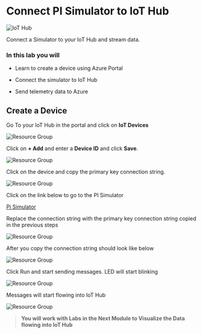 # Connect PI Simulator to IoT Hub

![IoT Hub](images/pi_simulator.png)

Connect a Simulator to your IoT Hub and stream data. 

### In this lab you will

* Learn to create a device using Azure Portal

* Connect the simulator to IoT Hub

* Send telemetry data to Azure

## Create a Device

Go To your IoT Hub in the portal and click on **IoT Devices**


![Resource Group](images/iot_devices.png)

Click on **+ Add** and enter a **Device ID** and click **Save**. 

![Resource Group](images/add_device.png)

Click on the device and copy the primary key connection string. 

![Resource Group](images/connection-string.png)

Click on the link below to go to the PI Simulator 

[Pi Simulator](https://azure-samples.github.io/raspberry-pi-web-simulator/#GetStarted/?target=_blank)

Replace the connection string with the primary key connection string copied in the previous steps

![Resource Group](images/pi_connection_string_before.png)

After you copy the connection string should look like below

![Resource Group](images/pi_connection_string_after.png)

Click Run and start sending messages. LED will start blinking

![Resource Group](images/pi_message.png)

Messages will start flowing into IoT Hub

![Resource Group](images/iothub_messages.png)

>**You will work with Labs in the Next Module to Visualize the Data flowing into IoT Hub**